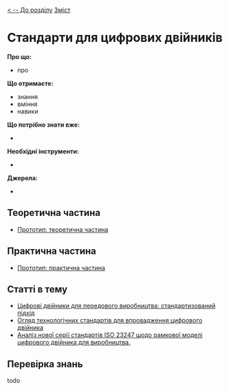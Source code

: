 [< -- До розділу](../README.md)         [Зміст](../../contents.md)

# Стандарти для цифрових двійників

**Про що:**

- про 

**Що отримаєте:**

- знання 
- вміння 
- навики 

**Що потрібно знати вже:**

- 

**Необхідні інструменти:**

- 

**Джерела:** 

- 

## Теоретична частина

- [Прототип: теоретична частина](teor.md)

## Практична частина

- [Прототип: практична частина](lab.md)

## Статті в тему

- [Цифрові двійники для передового виробництва: стандартизований підхід](articles/DigitalTwinsforAdvancedManufacturingTheStandardizedApproach.md)
- [Огляд технологічних стандартів для впровадження цифрового двійника](articles/Areviewofthetechnologystandardsforenablingdigitaltwin.md)
- [Аналіз нової серії стандартів ISO 23247 щодо рамкової моделі цифрового двійника для виробництва.](articles/ANANALYSISOFTHENEWIS23247SERIESOFSTANDARDSONDIGITALTWINFRAMEWORKFORMANUFACTURING.md)

## Перевірка знань

todo